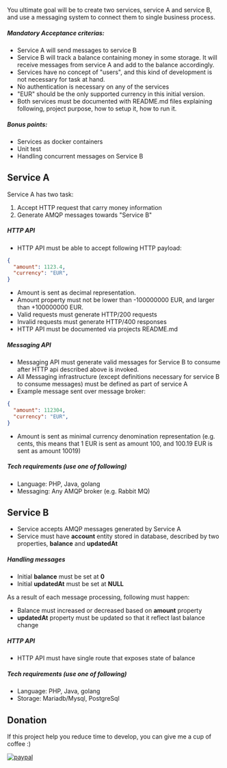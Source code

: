

You ultimate goal will be to create two services, service A and service B, and use a messaging system to connect them to single business process.

##### Mandatory Acceptance criterias:
- Service A will send messages to service B
- Service B will track a balance containing money in some storage. It will receive messages from service A and add to the balance accordingly.
- Services have no concept of "users", and this kind of development is not necessary for task at hand. 
- No authentication is necessary on any of the services
- "EUR" should be the only supported currency in this initial version.
- Both services must be documented with README.md files explaining following, project purpose, how to setup it, how to run it.


##### Bonus points:
- Services as docker containers
- Unit test
- Handling concurrent messages on Service B

## Service A 

Service A has two task:
1) Accept HTTP request that carry money information
2) Generate AMQP messages towards "Service B"

##### HTTP API

- HTTP API must be able to accept following HTTP payload:

```json
{
  "amount": 1123.4,
  "currency": "EUR",
}
```

- Amount is sent as decimal representation.
- Amount property must not be lower than -100000000 EUR, and larger than +100000000 EUR.
- Valid requests must generate HTTP/200 requests
- Invalid requests must generate HTTP/400 responses
- HTTP API must be documented via projects README.md

##### Messaging API

- Messaging API must generate valid messages for Service B to consume after HTTP api described above is invoked.
- All Messaging infrastructure (except definitions necessary for service B to consume messages) must be defined as part of service A
- Example message sent over message broker:
```json
{
  "amount": 112304,
  "currency": "EUR",
}
```
- Amount is sent as minimal currency denomination representation (e.g. cents, this means that 1 EUR is sent as amount 100, and 100.19 EUR is sent as amount 10019)  


##### Tech requirements (use one of following)
- Language: PHP, Java, golang
- Messaging: Any AMQP broker (e.g. Rabbit MQ)


## Service B

- Service accepts AMQP messages generated by Service A
- Service must have **account** entity stored in database, described by two properties, **balance** and **updatedAt**

##### Handling messages

- Initial **balance** must be set at **0**
- Initial **updatedAt** must be set at **NULL**

As a result of each message processing, following must happen:
- Balance must increased or decreased based on **amount** property
- **updatedAt** property must be updated so that it reflect last balance change

##### HTTP API

- HTTP API must have single route that exposes state of balance



##### Tech requirements (use one of following)
- Language: PHP, Java, golang
- Storage: Mariadb/Mysql, PostgreSql



## Donation
If this project help you reduce time to develop, you can give me a cup of coffee :) 

[![paypal](https://www.paypalobjects.com/en_US/i/btn/btn_donateCC_LG.gif)](https://www.paypal.me/parthsolanki49)



